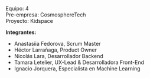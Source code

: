 Equipo: 4  
Pre-empresa: CosmosphereTech  
Proyecto: Kidspace  

**Integrantes:**
* Anastasiia Fedorova, Scrum Master 
* Héctor Larrañaga, Product Owner 
* Nicolás Lara, Desarrollador Backend 
* Tamara Letelier, UX-Lead & Desarrolladora Front-End 
* Ignacio Jorquera, Especialista en Machine Learning

